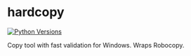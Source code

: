 # hardcopy

[![Python Versions](https://img.shields.io/pypi/pyversions/np_session.svg)](https://pypi.python.org/pypi/hard-copy/)

Copy tool with fast validation for Windows. Wraps Robocopy.